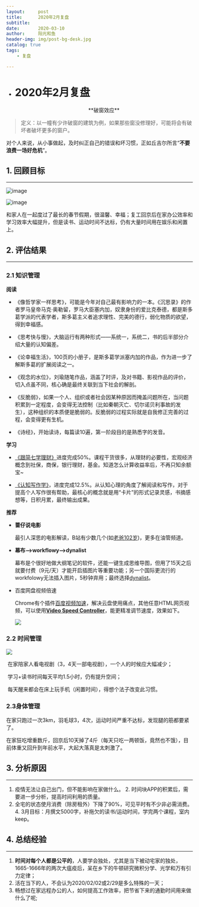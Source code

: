 ```yaml
---
layout:     post
title:      2020年2月复盘
subtitle:   
date:       2020-03-10
author:     阳光和鱼
header-img: img/post-bg-desk.jpg
catalog: true
tags:
    - 复盘

---
```


- # 2020年2月复盘

  

  <center>**破窗效应**<center/>

> 定义：以一幢有少许破窗的建筑为例，如果那些窗没修理好，可能将会有破坏者破坏更多的窗户。

对个人来说，从小事做起，及时纠正自己的错误和坏习惯，正如丘吉尔所言“**不要浪费一场好危机**”。

## 1. 回顾目标

----

  ![image](https://github.com/ketra21/picbed/blob/master/picgo/20200308_mon2readbooklist.png)

![image](https://github.com/ketra21/picbed/blob/master/picgo/20200309231210timeplan.jpg)

和家人在一起度过了最长的春节假期，很温馨、幸福；复工回京后在家办公效率和学习效率大幅提升，但是读书、运动时间不达标，仍有大量时间用在娱乐和闲置上。

## 2. 评估结果

-----

### 2.1 知识管理

**阅读**

  - 《像哲学家一样思考》，可能是今年对自己最有影响力的一本。《沉思录》的作者罗马皇帝马克·奥勒留，罗马大臣塞内加，奴隶身份的爱比克泰德，都是斯多葛学派的代表学者，斯多葛主义者追求理性、完美的德行，弱化物质的欲望，得到幸福感。

  - 《思考快与慢》，大脑运行有两种形式——系统一，系统二，书的后半部分介绍大量的认知偏差。

  - 《论幸福生活》，100页的小册子，是斯多葛学派塞内加的作品，作为进一步了解斯多葛的扩展阅读之一。

  - 《观念的水位》，刘瑜随笔作品，涵盖了时评，及对书籍、影视作品的评价，切入点虽不同，核心确是最终关联到当下社会的解剖。

- 《反脆弱》，如果一个人、组织或者社会因某种原因而掩盖问题所在，当问题积累到一定程度，会变得无法控制（比如秦朝灭亡、切尔诺贝利事故的发生），这种组织的本质便是脆弱的。反脆弱的过程实际就是自我修正完善的过程，会变得更有生机。
  
- 《诗经》，开始读诗，每篇读10遍，第一阶段目的是熟悉字的发音。
  

**学习**

  - [《跟简七学理财》](https://study.163.com/course/introduction/1003418002.htm)进度完成50%。课程干货很多，从理财的必要性，宏观经济概念到社保，商保，银行理财，基金。知道怎么计算收益率后，不再只知余额宝~
  
- [《认知写作学》](https://detail.youzan.com/show/goods?alias=3nk9ryfkhs4sh)，进度完成12.5%。从认知心理的角度了解阅读和写作，对于提高个人写作很有帮助，最核心的概念就是用“卡片”的形式记录灵感，书摘感想等，日积月累，最终输出成果。

**推荐**

- **蔷仔说电影**
  
    最引人深思的电影解读，B站有少数几个(如[老爸102岁](https://www.bilibili.com/video/av57029802?from=search&seid=9112992603473332418))，更多在油管频道。

- **幕布-->workflowy-->dynalist**

  幕布是个很好地做大纲笔记的软件，还能一键生成思维导图，但用了15天之后就要付费（9元/天）才能开启插图片等重要功能；另一个国际更流行的workfolowy无法插入图片，5秒钟弃用；最终选择[dynalist](https://dynalist.io/)。

- 百度网盘视频倍速

  Chrome有个插件[百度视频加速](https:/chrome.google.com/webstore/detail/百度视频加速/oiogigkgkicakbojkiillknidlcpgehe)，解决云盘使用痛点，其他任意HTML网页视频，可以使用[**Video Speed Controller**](https://chrome.google.com/webstore/detail/video-speed-controller/nffaoalbilbmmfgbnbgppjihopabppdk?hl=en)，能更精准调节速度，效果如下。

  ![](https://github.com/ketra21/picbed/blob/master/picgo/20200309_speedcontrol.png)


### 2.2 时间管理

  ![](https://github.com/ketra21/picbed/blob/master/picgo/20200309_timeblock.jpg)

​	在家陪家人看电视剧（3，4天一部电视剧），一个人的时候应大幅减少；

​	学习+读书时间每天平均1.5小时，仍有提升空间；

​	每天醒来都会在床上玩手机（闲置时间），得想个法子改变此习惯。

  

  ### 2.3身体管理

  在家只跑过一次3km，羽毛球3，4次，运动时间严重不达标，发现腿的筋都要紧了。

  在家狂吃增重数斤，回京后10天掉了4斤（每天只吃一两顿饭，竟然也不饿），目前体重又回升到年前水平，大起大落真是太刺激了。

## 3. 分析原因

----

  1. 疫情无法让自己出门，但不能影响在家做什么。
    2. 时间块APP的积累后，需要进一步分析，提高时间利用的质量。
  3. 全宅的状态使月消费（除房租外）下降了90%，可见平时有不少非必需消费。
    4. 3月目标：月撰文5000字，补拖欠的读书/运动时间，学完两个课程，室内keep。

  

## 4. 总结经验

----

  1. **时间对每个人都是公平的**，人要学会独处，尤其是当下被动宅家的独处，1665-1666年的两次大瘟疫后，呆在乡下的牛顿研究微积分学、光学和万有引力定律；
2. 活在当下的人，不会认为2020/02/02或2/29是多么特殊的一天；
  3. 畅想过在家远程办公的人，如何提高工作效率，把节省下来的通勤时间用来做什么了呢;

  
